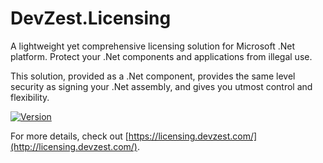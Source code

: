 # DevZest.Licensing

A lightweight yet comprehensive licensing solution for Microsoft .Net platform. Protect your .Net components and applications from illegal use.

This solution, provided as a .Net component, provides the same level security as signing your .Net assembly, and gives you utmost control and flexibility.

[![Version](https://img.shields.io/nuget/v/DevZest.Licensing.svg)](https://www.nuget.org/packages/DevZest.Licensing)

For more details, check out [https://licensing.devzest.com/](http://licensing.devzest.com/).